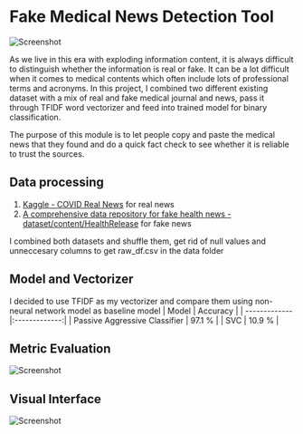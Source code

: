 # Fake Medical News Detection Tool
![Screenshot](https://github.com/changyuhsin1999/Fake_Medical_News_Detection_Tool/blob/main/image/Vitamin-D-in-moderation-protects-against-respiratory-infections-Meta-analysis.jpeg)

As we live in this era with exploding information content, it is always difficult to distinguish whether the information is real or fake. It can be a lot difficult when it comes to medical contents which often include lots of professional terms and acronyms. In this project, I combined two different existing dataset with a mix of real and fake medical journal and news, pass it through TFIDF word vectorizer and feed into trained model for binary classification.

The purpose of this module is to let people copy and paste the medical news that they found and do a quick fact check to see whether it is reliable to trust the sources.

## Data processing
1. [Kaggle - COVID Real News](https://www.kaggle.com/datasets/arashnic/covid19-fake-news?select=NewsRealCOVID-19_7.csv) for real news
2. [A comprehensive data repository for fake health news - dataset/content/HealthRelease](https://github.com/EnyanDai/FakeHealth/tree/master/dataset/content/HealthRelease) for fake news


I combined both datasets and shuffle them, get rid of null values and unneccesary columns to get raw_df.csv in the data folder

## Model and Vectorizer
I decided to use TFIDF as my vectorizer and compare them using non-neural network model as baseline model
| Model         | Accuracy      |
| ------------- |:-------------:|
| Passive Aggressive Classifier      | 97.1 %        |
| SVC           | 10.9 %        |


## Metric Evaluation
![Screenshot](https://github.com/changyuhsin1999/Fake_Medical_News_Detection_Tool/blob/main/image/Screen%20Shot%202023-07-16%20at%2012.23.04%20PM.png)

## Visual Interface
![Screenshot](https://github.com/changyuhsin1999/Fake_Medical_News_Detection_Tool/blob/main/image/Screen%20Shot%202023-07-20%20at%202.25.39%20PM.png)

